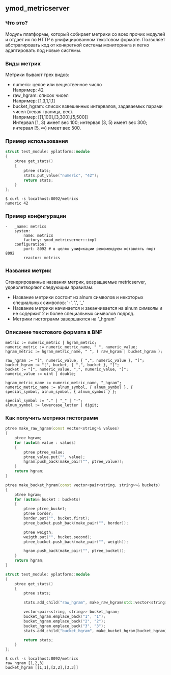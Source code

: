 ## ymod_metricserver

### Что это?
Модуль платформы, который собирает метрики со всех прочих модулей и отдает их по HTTP в унифицированном текстовом формате.
Позволяет абстрагировать код от конкретной системы мониторинга и легко адаптировать под новые системы.

### Виды метрик
Метрики бывают трех видов:
- numeric: целое или вещественное число  
  Например: 42
- raw_hgram: список чисел  
  Например: [1,3,1,1,1]
- bucket_hgram: список взвешенных интервалов, задаваемых парами чисел (левая граница, вес).  
  Например: [[1,100],[3,300],[5,500]]  
  Интервал [1, 3) имеет вес 100; интервал [3, 5) имеет вес 300; интервал [5, ∞) имеет вес 500.  

### Пример использования
```C++
struct test_module: yplatform::module
{
    ptree get_stats()
    {
        ptree stats;
        stats.put_value("numeric", "42");
        return stats;
    }
};
```

```
$ curl -s localhost:8092/metrics
numeric 42
```

### Пример конфигурации
```
-   _name: metrics
    system:
        name: metrics
        factory: ymod_metricserver::impl
    configuration:
        port: 8092 # в целях унификации рекомендуем оставлять порт 8092
        reactor: metrics
```

### Названия метрик
Сгенерированные названия метрик, возращаемые metricserver, удоволетворяют следующим правилам:
- Название метрики состоит из alnum символов и некоторых специальных символов: '-', '.', '_'
- Название метрики начинается и заканчивается на alnum символы и не содержит 2 и более специальных символов подряд.
- Метрики гистограмм завершаются на '_hgram'

### Описание текстового формата в BNF
```
metric := numeric_metric | hgram_metric;
numeric_metric := numeric_metric_name, " ", numeric_value;
hgram_metric := hgram_metric_name, " ", ( raw_hgram | bucket_hgram );

raw_hgram := "[", numeric_value, { ",", numeric_value }, "]";
bucket_hgram := "[", bucket, { ",", bucket }, "]";
bucket := "[", numeric_value, ",", numeric_value, "]";
numeric_value := uint | double;

hgram_metric_name := numeric_metric_name, "_hgram";
numeric_metric_name := alnum_symbol, { alnum_symbol }, { special_symbol, alnum_symbol, { alnum_symbol } };

special_symbol := "." | "_" | "-";
alnum_symbol := lowercase_letter | digit;
```

### Как получить метрики гистограмм
``` C++
ptree make_raw_hgram(const vector<string>& values)
{
    ptree hgram;
    for (auto&& value : values)
    {
        ptree ptree_value;
        ptree_value.put("", value);
        hgram.push_back(make_pair("", ptree_value));
    }
    return hgram;
}

ptree make_bucket_hgram(const vector<pair<string, string>>& buckets)
{
    ptree hgram;
    for (auto&& bucket : buckets)
    {
        ptree ptree_bucket;
        ptree border;
        border.put("", bucket.first);
        ptree_bucket.push_back(make_pair("", border));

        ptree weigth;
        weigth.put("", bucket.second);
        ptree_bucket.push_back(make_pair("", weigth));

        hgram.push_back(make_pair("", ptree_bucket));
    }
    return hgram;
}

struct test_module: yplatform::module
{
    ptree get_stats()
    {
        ptree stats;

        stats.add_child("raw_hgram", make_raw_hgram(std::vector<string>{ "1", "2", "3" }));

        vector<pair<string, string>> bucket_hgram;
        bucket_hgram.emplace_back("1", "1");
        bucket_hgram.emplace_back("2", "2");
        bucket_hgram.emplace_back("3", "3");
        stats.add_child("bucket_hgram", make_bucket_hgram(bucket_hgram));

        return stats;
    }
};
```

```
$ curl -s localhost:8092/metrics
raw_hgram [1,2,3]
bucket_hgram [[1,1],[2,2],[3,3]]
```
